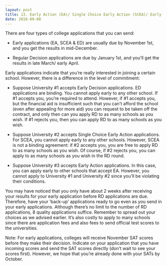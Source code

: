 ```yaml
---
layout: post 
title: 13. Early Action (EA)/ Single Choice Early Action (SCEA)/ Early Decision (ED) & Regular Decision (RD)
date: 2016-09-08
---
```


There are four types of college applications that you can send:

* Early applications (EA, SCEA & ED) are usually due by November 1st, and you get the results in mid-December.

* Regular Decision applications are due by January 1st, and you’ll get the results in late March/ early April.

Early applications indicate that you’re really interested in joining a certain school. However, there is a difference in the level of commitment:

* Suppose University #1 accepts Early Decision applications. ED applications are binding. You cannot apply early to any other school. If #1 accepts you, you’re required to attend. However, if #1 accepts you, but the financial aid is insufficient such that you can’t afford the school (even after appealing for more aid) you can request to be taken off the contract, and only then can you apply RD to as many schools as you wish. If #1 rejects you, then you can apply RD to as many schools as you wish.

* Suppose University #2 accepts Single Choice Early Action applications. For SCEA, you cannot apply early to any other schools. However, SCEA is not a binding agreement: if #2 accepts you, you are free to apply RD to as many schools as you wish. Of course, if #2 rejects you, you can apply to as many schools as you wish in the RD round.

* Suppose University #3 accepts Early Action applications. In this case, you can apply early to other schools that accept EA. However, you cannot apply to University #1 and University #2 since you’ll be violating their conditions.

You may have noticed that you only have about 2 weeks after receiving your results for your early application before RD applications are due. Therefore, have your ‘back-up’ applications ready to go even as you send in your early applications. Although there’s no limit to the number of RD applications, 8 quality applications suffice. Remember to spread out your choices as we advised earlier. It’s also costly to apply to many schools since there are application fees and also fees to send official test scores to the universities.

Note: For early applications, colleges will receive November SAT scores before they make their decision. Indicate on your application that you have incoming scores and send the SAT scores directly (don’t wait to see your scores first). However, we hope that you’re already done with your SATs by October.
